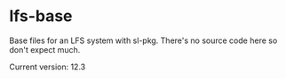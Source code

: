 # lfs-base
Base files for an LFS system with sl-pkg. There's no source code here so don't expect much.

Current version: 12.3
